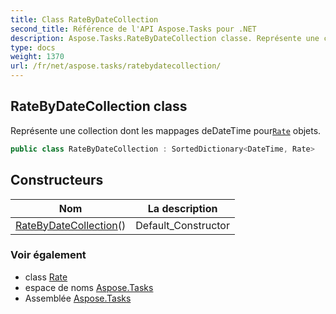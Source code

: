 ```yaml
---
title: Class RateByDateCollection
second_title: Référence de l'API Aspose.Tasks pour .NET
description: Aspose.Tasks.RateByDateCollection classe. Représente une collection dont les mappages deDateTime pourRate objets.
type: docs
weight: 1370
url: /fr/net/aspose.tasks/ratebydatecollection/
---
```

## RateByDateCollection class

Représente une collection dont les mappages deDateTime pour[`Rate`](../rate/) objets.

```csharp
public class RateByDateCollection : SortedDictionary<DateTime, Rate>
```

## Constructeurs

| Nom | La description |
| --- | --- |
| [RateByDateCollection](ratebydatecollection/)() | Default_Constructor |

### Voir également

* class [Rate](../rate/)
* espace de noms [Aspose.Tasks](../../aspose.tasks/)
* Assemblée [Aspose.Tasks](../../)


